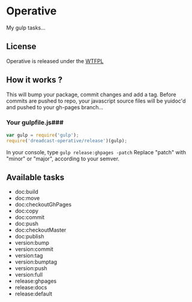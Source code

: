 Operative
======

My gulp tasks...

## License ##

Operative is released under the [WTFPL](http://www.wtfpl.net/txt/copying/)

## How it works ? ##

This will bump your package, commit changes and add a tag.
Before commits are pushed to repo, your javascript source files will be yuidoc'd and pushed to your gh-pages branch...

### Your gulpfile.js###

```javascript
var gulp = require('gulp');
require('dreadcast-operative/release')(gulp);
```

In your console, type `gulp release:ghpages -patch`
Replace "patch" with "minor" or "major", according to your semver.


## Available tasks ##

* doc:build
* doc:move
* doc:checkoutGhPages
* doc:copy
* doc:commit
* doc:push
* doc:checkoutMaster
* doc:publish
* version:bump
* version:commit
* version:tag
* version:bumptag
* version:push
* version:full
* release:ghpages
* release:docs
* release:default
